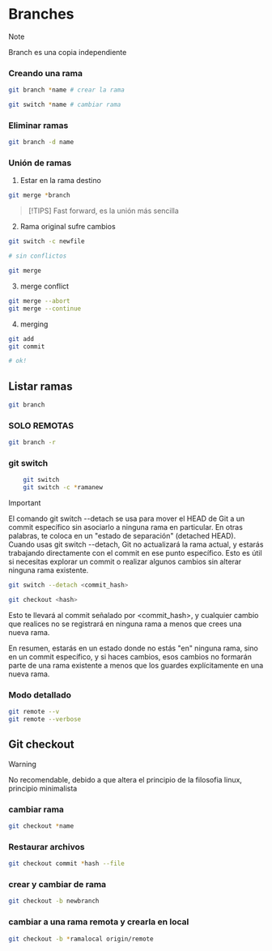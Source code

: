 # Branches

>[!NOTE]
> Branch es una copia independiente

### Creando una rama

```bash
git branch *name # crear la rama

git switch *name # cambiar rama
```

### Eliminar ramas

```bash
git branch -d name
```

### Unión de ramas

1. Estar en la rama destino

```bash
git merge *branch 
```

>[!TIPS]
> Fast forward, es la unión más sencilla

2. Rama original sufre cambios

```bash
git switch -c newfile

# sin conflictos

git merge
```

3. merge conflict

```bash
git merge --abort
git merge --continue
```

4. merging 

```bash
git add 
git commit

# ok!
```

## Listar  ramas 

```bash
git branch
```

### SOLO REMOTAS

```bash
git branch -r
```


### git switch

```bash
    git switch 
    git switch -c *ramanew
```

>[!IMPORTANT]
> El comando git switch --detach se usa para mover el HEAD de Git a un commit específico sin asociarlo a ninguna rama en particular. En otras palabras, te coloca en un "estado de separación" (detached HEAD). Cuando usas git switch --detach, Git no actualizará la rama actual, y estarás trabajando directamente con el commit en ese punto específico. Esto es útil si necesitas explorar un commit o realizar algunos cambios sin alterar ninguna rama existente.

```bash
git switch --detach <commit_hash>

git checkout <hash>
```

Esto te llevará al commit señalado por <commit_hash>, y cualquier cambio que realices no se registrará en ninguna rama a menos que crees una nueva rama.

En resumen, estarás en un estado donde no estás "en" ninguna rama, sino en un commit específico, y si haces cambios, esos cambios no formarán parte de una rama existente a menos que los guardes explícitamente en una nueva rama.

### Modo detallado


```bash
git remote --v
git remote --verbose
```

## Git checkout

>[!WARNING]
> No recomendable, debido a que altera el principio de la filosofia linux, principio minimalista

### cambiar rama

```bash
git checkout *name
```

### Restaurar archivos

```bash
git checkout commit *hash --file
```

### crear y cambiar de rama

```bash
git checkout -b newbranch
```

### cambiar a una rama remota y crearla en local 

```bash
git checkout -b *ramalocal origin/remote
```

